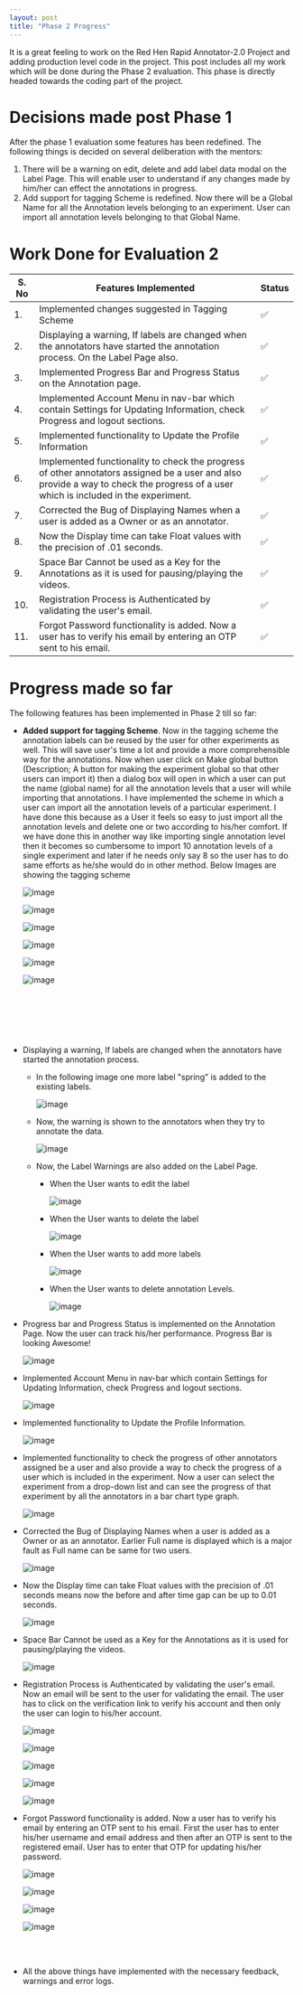 ```yaml
---
layout: post
title: "Phase 2 Progress"
---
```


It is a great feeling to work on the Red Hen Rapid Annotator-2.0 Project and adding production level code in the project. This post includes all my work which will be done during the Phase 2 evaluation. This phase is directly headed towards the coding part of the project.

# [](#header-1)Decisions made post Phase 1

After the phase 1 evaluation some features has been redefined. The following things is decided on several deliberation with the mentors:
1. There will be a warning on edit, delete and add label data modal on the Label Page. This will enable user to understand if any changes made by him/her can effect the annotations in progress.
2. Add support for tagging Scheme is redefined.  Now there will be a Global Name for all the Annotation levels belonging to an experiment. User can import all annotation levels belonging to that Global Name. 

# [](#header-2) Work Done for Evaluation 2

| S. No | Features Implemented | Status  |
|---|-----|-----|
| 1. |Implemented changes suggested in Tagging Scheme|   ✅ |
| 2.|Displaying a warning, If labels are changed when the annotators have started the annotation process. On the Label Page also.|   ✅ |
| 3.| Implemented Progress Bar and Progress Status on the Annotation page. | ✅ |
| 4. | Implemented Account Menu in nav-bar which contain Settings for Updating Information, check Progress and logout sections. | ✅ |
| 5. | Implemented functionality to Update the Profile Information | ✅ |
| 6. | Implemented functionality to check the progress of other annotators assigned be a user and also provide a way to check the progress of a user which is included in the experiment. | ✅ |
| 7. | Corrected the Bug of Displaying Names when a user is added as a Owner or as an annotator. | ✅ |
| 8. | Now the Display time can take Float values with the precision of .01 seconds. | ✅ |
| 9. | Space Bar Cannot be used as a Key for the Annotations as it is used for pausing/playing the videos. | ✅ |
| 10. | Registration Process is Authenticated by validating the user's email. | ✅ |
| 11. | Forgot Password functionality is added. Now a user has to verify his email by entering an OTP sent to his email. | ✅ |

# [](#header-3) Progress made so far

The following features has been implemented in Phase 2 till so far:

* **Added support for tagging Scheme**. Now in the tagging scheme the annotation labels can be reused by the user for other experiments as well. This will save user's time a lot and provide a more comprehensible way for the annotations. Now when user click on Make global button (Description; A button for making the experiment global so that other users can import it) then a dialog box will open in which a user can put the name (global name) for all the annotation levels that a user will while importing that annotations. I have implemented the scheme in which a user can import all the annotation levels of a particular experiment. I have done this because as a User it feels so easy to just import all the annotation levels and delete one or two according to his/her comfort. If we have done this in another way like importing single annotation level then it becomes so cumbersome to import 10 annotation levels of a single experiment and later if he needs only say 8 so the user has to do same efforts as he/she would do in other method. Below Images are showing the tagging scheme
  

    ![image](https://github.com/gulshan-mittal/GSoC19-Blog/blob/master/assets/images/tag11.png?raw=true)


    ![image](https://github.com/gulshan-mittal/GSoC19-Blog/blob/master/assets/images/tag6.png?raw=true)
    
    ![image](https://github.com/gulshan-mittal/GSoC19-Blog/blob/master/assets/images/tag7.png?raw=true)
    
    ![image](https://github.com/gulshan-mittal/GSoC19-Blog/blob/master/assets/images/tag8.png?raw=true)


    ![image](https://github.com/gulshan-mittal/GSoC19-Blog/blob/master/assets/images/tag9.png?raw=true)
    
    ![image](https://github.com/gulshan-mittal/GSoC19-Blog/blob/master/assets/images/tag10.png?raw=true)


​    

​    

​    

* Displaying a warning, If labels are changed when the annotators have started the annotation process.

    * In the following image one more label "spring" is added to the existing labels.

        ![image](https://github.com/gulshan-mittal/GSoC19-Blog/blob/master/assets/images/changed_lables.png?raw=true)

    * Now, the warning is shown to the annotators when they try to annotate the data.

        ![image](https://github.com/gulshan-mittal/GSoC19-Blog/blob/master/assets/images/warning_labels.png?raw=true)

    * Now, the Label Warnings are also added on the Label Page.

        * When the User wants to edit the label

            ![image](https://github.com/gulshan-mittal/GSoC19-Blog/blob/master/assets/images/labels2.png?raw=true)

        * When the User wants to delete the label

            ![image](https://github.com/gulshan-mittal/GSoC19-Blog/blob/master/assets/images/label1.png?raw=true)

        * When the User wants to add more labels

            ![image](https://github.com/gulshan-mittal/GSoC19-Blog/blob/master/assets/images/labels3.png?raw=true)

        * When the User wants to delete annotation Levels.

            ![image](https://github.com/gulshan-mittal/GSoC19-Blog/blob/master/assets/images/labels4.png?raw=true)

* Progress bar and Progress Status is implemented on the Annotation Page. Now the user can track his/her performance. Progress Bar is looking Awesome! 

    ![image](https://github.com/gulshan-mittal/GSoC19-Blog/blob/master/assets/images/progress_bar.png?raw=true)

* Implemented Account Menu in nav-bar which contain Settings for Updating Information, check Progress and logout sections.

    ![image](https://github.com/gulshan-mittal/GSoC19-Blog/blob/master/assets/images/account_info.png?raw=true)

* Implemented functionality to Update the Profile Information.

    ![image](https://github.com/gulshan-mittal/GSoC19-Blog/blob/master/assets/images/update_info1.png?raw=true)

* Implemented functionality to check the progress of other annotators assigned be a user and also provide a way to check the progress of a user which is included in the experiment. Now a user can select the experiment from a drop-down list and can see the progress of that experiment by all the annotators in a bar chart type graph.

    ![image](https://github.com/gulshan-mittal/GSoC19-Blog/blob/master/assets/images/check_progress.png?raw=true)

* Corrected the Bug of Displaying Names when a user is added as a Owner or as an annotator.  Earlier Full name is displayed which is a major fault as Full name can be same for two users.

    ![image](https://github.com/gulshan-mittal/GSoC19-Blog/blob/master/assets/images/add_annotator.png?raw=true)

* Now the Display time can take Float values with the precision of .01 seconds means now the before and after time gap can be up to 0.01 seconds. 

    ![image](https://github.com/gulshan-mittal/GSoC19-Blog/blob/master/assets/images/display_time.png?raw=true)

* Space Bar Cannot be used as a Key for the Annotations as it is used for pausing/playing the videos.

    ![image](https://github.com/gulshan-mittal/GSoC19-Blog/blob/master/assets/images/space_key.png?raw=true)

* Registration Process is Authenticated by validating the user's email. Now an email will be sent to the user for validating the email. The user has to click on the verification link to verify his account and then only the user can login to his/her account.

    ![image](https://github.com/gulshan-mittal/GSoC19-Blog/blob/master/assets/images/otp_1.png?raw=true)

    ![image](https://github.com/gulshan-mittal/GSoC19-Blog/blob/master/assets/images/otp_2.png?raw=true)

    ![image](https://github.com/gulshan-mittal/GSoC19-Blog/blob/master/assets/images/otp_3.png?raw=true)

    ![image](https://github.com/gulshan-mittal/GSoC19-Blog/blob/master/assets/images/otp_4.png?raw=true)

    ![image](https://github.com/gulshan-mittal/GSoC19-Blog/blob/master/assets/images/otp_5.png?raw=true) 

* Forgot Password functionality is added. Now a user has to verify his email by entering an OTP sent to his email. First the user has to enter his/her username and email address and then after an OTP is sent to the registered email. User has to enter that OTP for updating his/her password. 

    ![image](https://github.com/gulshan-mittal/GSoC19-Blog/blob/master/assets/images/forgot_1.png?raw=true)


    ![image](https://github.com/gulshan-mittal/GSoC19-Blog/blob/master/assets/images/forgot_2.png?raw=true)


    ![image](https://github.com/gulshan-mittal/GSoC19-Blog/blob/master/assets/images/forgot_3.png?raw=true)


    ![image](https://github.com/gulshan-mittal/GSoC19-Blog/blob/master/assets/images/forgot_5.png?raw=true)


​    
​    

* All the above things have implemented with the necessary feedback, warnings and error logs. 